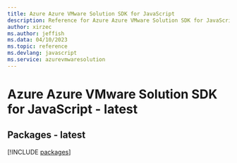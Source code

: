 ```yaml
---
title: Azure Azure VMware Solution SDK for JavaScript
description: Reference for Azure Azure VMware Solution SDK for JavaScript
author: xirzec
ms.author: jeffish
ms.data: 04/10/2023
ms.topic: reference
ms.devlang: javascript
ms.service: azurevmwaresolution
---
```

# Azure Azure VMware Solution SDK for JavaScript - latest
## Packages - latest
[!INCLUDE [packages](azure-vmware-solution-index.md)]